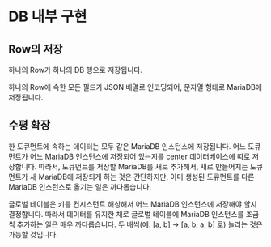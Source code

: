 # DB 내부 구현

## Row의 저장
하나의 Row가 하나의 DB 행으로 저장됩니다.

하나의 Row에 속한 모든 필드가 JSON 배열로 인코딩되어, 문자열 형태로 MariaDB에 저장됩니다.

## 수평 확장
한 도큐먼트에 속하는 데이터는 모두 같은 MariaDB 인스턴스에 저장됩니다.
어느 도큐먼트가 어느 MariaDB 인스턴스에 저장되어 있는지를 center 데이터베이스에 따로 저장합니다.
따라서, 도큐먼트를 저장할 MariaDB를 새로 추가해서, 새로 만들어지는 도큐먼트가 새 MariaDB에 저장되게 하는 것은 간단하지만,
이미 생성된 도큐먼트를 다른 MariaDB 인스턴스로 옮기는 일은 까다롭습니다.

글로벌 테이블은 키를 컨시스턴트 해싱해서 어느 MariaDB 인스턴스에 저장해야 할지 결정합니다.
따라서 데이터를 유지한 채로 글로벌 테이블에 MariaDB 인스턴스를 조금씩 추가하는 일은 매우 까다롭습니다.
두 배씩(예: [a, b] → [a, b, a, b] 로) 늘리는 것은 가능할 것입니다.